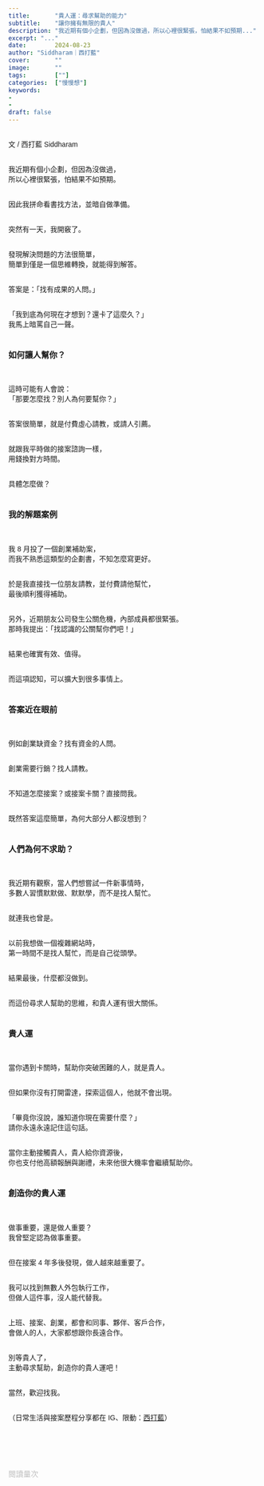 ```yaml
---
title:       "貴人運：尋求幫助的能力"
subtitle:    "讓你擁有無限的貴人"
description: "我近期有個小企劃，但因為沒做過，所以心裡很緊張，怕結果不如預期..."
excerpt: "..."
date:        2024-08-23
author: "Siddharam｜西打藍"
cover:       ""
image:       ""
tags:        [""]
categories:  ["慢慢想"]
keywords:
- 
- 
draft: false
---
```


<article style="font-family: 'Noto Sans TC', '微軟正黑體', sans-serif; font-weight: 300;">

<br>文 / 西打藍 Siddharam<br><br>

我近期有個小企劃，但因為沒做過，<br>
所以心裡很緊張，怕結果不如預期。<br><br>

因此我拼命看書找方法，並暗自做準備。<br><br>

突然有一天，我開竅了。<br><br>

發現解決問題的方法很簡單，<br>
簡單到僅是一個思維轉換，就能得到解答。<br><br>

答案是：「找有成果的人問。」<br><br>

「我到底為何現在才想到？還卡了這麼久？」<br>
我馬上暗罵自己一聲。<br><br>


<h3 class="article-h1-color">如何讓人幫你？</h3><br>

這時可能有人會說：<br>
「那要怎麼找？別人為何要幫你？」<br><br>

答案很簡單，就是付費虛心請教，或請人引薦。<br><br>

就跟我平時做的接案諮詢一樣，<br>
用錢換對方時間。<br><br>

具體怎麼做？<br><br>


<h3 class="article-h1-color">我的解題案例</h3><br>

我 8 月投了一個創業補助案，<br>
而我不熟悉這類型的企劃書，不知怎麼寫更好。<br><br>

於是我直接找一位朋友請教，並付費請他幫忙，<br>
最後順利獲得補助。<br><br>

另外，近期朋友公司發生公關危機，內部成員都很緊張。<br>
那時我提出：「找認識的公關幫你們吧！」<br><br>

結果也確實有效、值得。<br><br>

而這項認知，可以擴大到很多事情上。<br><br>


<h3 class="article-h1-color">答案近在眼前</h3><br>

例如創業缺資金？找有資金的人問。<br><br>

創業需要行銷？找人請教。<br><br>

不知道怎麼接案？或接案卡關？直接問我。<br><br>

既然答案這麼簡單，為何大部分人都沒想到？<br><br>


<h3 class="article-h1-color">人們為何不求助？</h3><br>

我近期有觀察，當人們想嘗試一件新事情時，<br>
多數人習慣默默做、默默學，而不是找人幫忙。<br><br>

就連我也曾是。<br><br>

以前我想做一個複雜網站時，<br>
第一時間不是找人幫忙，而是自己從頭學。<br><br>

結果最後，什麼都沒做到。<br><br>

而這份尋求人幫助的思維，和貴人運有很大關係。<br><br>


<h3 class="article-h1-color">貴人運</h3><br>

當你遇到卡關時，幫助你突破困難的人，就是貴人。<br><br>

但如果你沒有打開雷達，探索這個人，他就不會出現。<br><br>

「畢竟你沒說，誰知道你現在需要什麼？」<br>
請你永遠永遠記住這句話。<br><br>

當你主動接觸貴人，貴人給你資源後，<br>
你也支付他高額報酬與謝禮，未來他很大機率會繼續幫助你。<br><br>


<h3 class="article-h1-color">創造你的貴人運</h3><br>

做事重要，還是做人重要？<br>
我曾堅定認為做事重要。<br><br>

但在接案 4 年多後發現，做人越來越重要了。<br><br>

我可以找到無數人外包執行工作，<br>
但做人這件事，沒人能代替我。<br><br>

上班、接案、創業，都會和同事、夥伴、客戶合作，<br>
會做人的人，大家都想跟你長遠合作。<br><br>

別等貴人了，<br>
主動尋求幫助，創造你的貴人運吧！<br><br>

當然，歡迎找我。<br><br>



<!-- 
<!-- 案例 > 證明案例 > 壞處 > 怎麼改變（列步驟） > 結語總結金句 -->


（日常生活與接案歷程分享都在 IG、限動：<a href="https://www.instagram.com/sidd.blue/" target="_blank">西打藍</a>）<br><br>

<!-- <h3 class="article-h1-color"></h3><br> -->





<br><br><br>

</article>

<div style="color: #bfbfbf; font-size: 15px;" id="busuanzi_container_page_pv">
  閱讀量<span id="busuanzi_value_page_pv"></span>次
</div>

<script src="../../js/post.js"></script>
